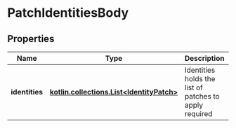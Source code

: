 
# PatchIdentitiesBody

## Properties
| Name | Type | Description | Notes |
| ------------ | ------------- | ------------- | ------------- |
| **identities** | [**kotlin.collections.List&lt;IdentityPatch&gt;**](IdentityPatch.md) | Identities holds the list of patches to apply  required |  [optional] |



